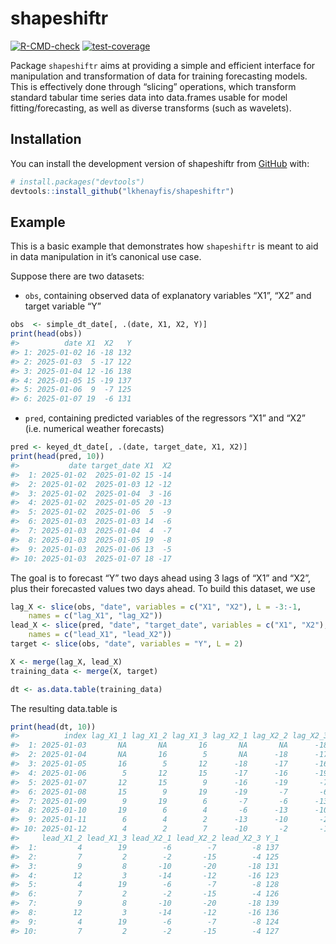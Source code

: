 
<!-- README.md is generated from README.Rmd. Please edit that file -->

# shapeshiftr

<!-- badges: start -->

[![R-CMD-check](https://github.com/lkhenayfis/shapeshiftr/actions/workflows/check-standard.yaml/badge.svg)](https://github.com/lkhenayfis/shapeshiftr/actions/workflows/check-standard.yaml)
[![test-coverage](https://github.com/lkhenayfis/shapeshiftr/actions/workflows/test-coverage.yaml/badge.svg)](https://github.com/lkhenayfis/shapeshiftr/actions/workflows/test-coverage.yaml)
<!-- badges: end -->

Package `shapeshiftr` aims at providing a simple and efficient interface
for manipulation and transformation of data for training forecasting
models. This is effectively done through “slicing” operations, which
transform standard tabular time series data into data.frames usable for
model fitting/forecasting, as well as diverse transforms (such as
wavelets).

## Installation

You can install the development version of shapeshiftr from
[GitHub](https://github.com/lkhenayfis/shapeshiftr) with:

``` r
# install.packages("devtools")
devtools::install_github("lkhenayfis/shapeshiftr")
```

## Example

This is a basic example that demonstrates how `shapeshiftr` is meant to
aid in data manipulation in it’s canonical use case.

Suppose there are two datasets:

  - `obs`, containing observed data of explanatory variables “X1”, “X2”
    and target variable “Y”

<!-- end list -->

``` r
obs  <- simple_dt_date[, .(date, X1, X2, Y)]
print(head(obs))
#>          date X1  X2   Y
#> 1: 2025-01-02 16 -18 132
#> 2: 2025-01-03  5 -17 122
#> 3: 2025-01-04 12 -16 138
#> 4: 2025-01-05 15 -19 137
#> 5: 2025-01-06  9  -7 125
#> 6: 2025-01-07 19  -6 131
```

  - `pred`, containing predicted variables of the regressors “X1” and
    “X2” (i.e. numerical weather forecasts)

<!-- end list -->

``` r
pred <- keyed_dt_date[, .(date, target_date, X1, X2)]
print(head(pred, 10))
#>           date target_date X1  X2
#>  1: 2025-01-02  2025-01-02 15 -14
#>  2: 2025-01-02  2025-01-03 12 -12
#>  3: 2025-01-02  2025-01-04  3 -16
#>  4: 2025-01-02  2025-01-05 20 -13
#>  5: 2025-01-02  2025-01-06  5  -9
#>  6: 2025-01-03  2025-01-03 14  -6
#>  7: 2025-01-03  2025-01-04  4  -7
#>  8: 2025-01-03  2025-01-05 19  -8
#>  9: 2025-01-03  2025-01-06 13  -5
#> 10: 2025-01-03  2025-01-07 18 -17
```

The goal is to forecast “Y” two days ahead using 3 lags of “X1” and
“X2”, plus their forecasted values two days ahead. To build this
dataset, we use

``` r
lag_X <- slice(obs, "date", variables = c("X1", "X2"), L = -3:-1,
    names = c("lag_X1", "lag_X2"))
lead_X <- slice(pred, "date", "target_date", variables = c("X1", "X2"), L = 0:2,
    names = c("lead_X1", "lead_X2"))
target <- slice(obs, "date", variables = "Y", L = 2)

X <- merge(lag_X, lead_X)
training_data <- merge(X, target)

dt <- as.data.table(training_data)
```

The resulting data.table is

``` r
print(head(dt, 10))
#>          index lag_X1_1 lag_X1_2 lag_X1_3 lag_X2_1 lag_X2_2 lag_X2_3 lead_X1_1
#>  1: 2025-01-03       NA       NA       16       NA       NA      -18        14
#>  2: 2025-01-04       NA       16        5       NA      -18      -17        16
#>  3: 2025-01-05       16        5       12      -18      -17      -16        10
#>  4: 2025-01-06        5       12       15      -17      -16      -19        15
#>  5: 2025-01-07       12       15        9      -16      -19       -7        14
#>  6: 2025-01-08       15        9       19      -19       -7       -6        16
#>  7: 2025-01-09        9       19        6       -7       -6      -13        10
#>  8: 2025-01-10       19        6        4       -6      -13      -10        15
#>  9: 2025-01-11        6        4        2      -13      -10       -2        14
#> 10: 2025-01-12        4        2        7      -10       -2       -1        16
#>     lead_X1_2 lead_X1_3 lead_X2_1 lead_X2_2 lead_X2_3 Y_1
#>  1:         4        19        -6        -7        -8 137
#>  2:         7         2        -2       -15        -4 125
#>  3:         9         8       -10       -20       -18 131
#>  4:        12         3       -14       -12       -16 123
#>  5:         4        19        -6        -7        -8 128
#>  6:         7         2        -2       -15        -4 126
#>  7:         9         8       -10       -20       -18 139
#>  8:        12         3       -14       -12       -16 136
#>  9:         4        19        -6        -7        -8 124
#> 10:         7         2        -2       -15        -4 127
```

